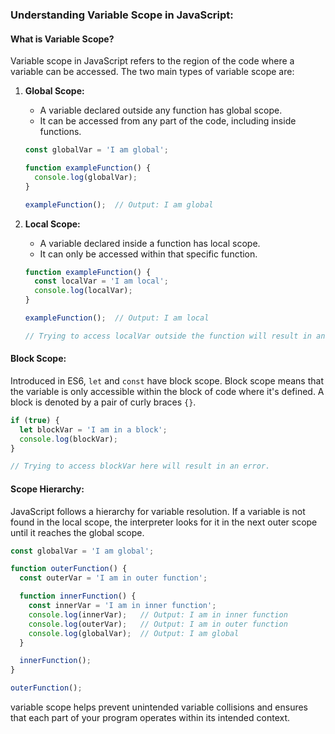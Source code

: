 ### Understanding Variable Scope in JavaScript:

#### What is Variable Scope?

Variable scope in JavaScript refers to the region of the code where a variable can be accessed. The two main types of variable scope are:

1. **Global Scope:**
   - A variable declared outside any function has global scope.
   - It can be accessed from any part of the code, including inside functions.

   ```javascript
   const globalVar = 'I am global';

   function exampleFunction() {
     console.log(globalVar);
   }

   exampleFunction();  // Output: I am global
   ```

2. **Local Scope:**
   - A variable declared inside a function has local scope.
   - It can only be accessed within that specific function.

   ```javascript
   function exampleFunction() {
     const localVar = 'I am local';
     console.log(localVar);
   }

   exampleFunction();  // Output: I am local

   // Trying to access localVar outside the function will result in an error.
   ```

#### Block Scope:

Introduced in ES6, `let` and `const` have block scope. Block scope means that the variable is only accessible within the block of code where it's defined. A block is denoted by a pair of curly braces `{}`.

```javascript
if (true) {
  let blockVar = 'I am in a block';
  console.log(blockVar);
}

// Trying to access blockVar here will result in an error.
```

#### Scope Hierarchy:

JavaScript follows a hierarchy for variable resolution. If a variable is not found in the local scope, the interpreter looks for it in the next outer scope until it reaches the global scope.

```javascript
const globalVar = 'I am global';

function outerFunction() {
  const outerVar = 'I am in outer function';

  function innerFunction() {
    const innerVar = 'I am in inner function';
    console.log(innerVar);   // Output: I am in inner function
    console.log(outerVar);   // Output: I am in outer function
    console.log(globalVar);  // Output: I am global
  }

  innerFunction();
}

outerFunction();
```

variable scope helps prevent unintended variable collisions and ensures that each part of your program operates within its intended context.